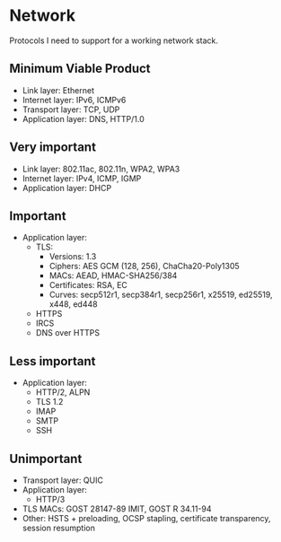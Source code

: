 # Network
Protocols I need to support for a working network stack.

## Minimum Viable Product
* Link layer: Ethernet
* Internet layer: IPv6, ICMPv6
* Transport layer: TCP, UDP
* Application layer: DNS, HTTP/1.0

## Very important
* Link layer: 802.11ac, 802.11n, WPA2, WPA3
* Internet layer: IPv4, ICMP, IGMP
* Application layer: DHCP

## Important
* Application layer:
    * TLS:
        * Versions: 1.3
        * Ciphers: AES GCM (128, 256), ChaCha20-Poly1305
        * MACs: AEAD, HMAC-SHA256/384
        * Certificates: RSA, EC
        * Curves: secp512r1, secp384r1, secp256r1, x25519, ed25519, x448, ed448
    * HTTPS
    * IRCS
    * DNS over HTTPS

## Less important
* Application layer:
    * HTTP/2, ALPN
    * TLS 1.2
    * IMAP
    * SMTP
    * SSH

## Unimportant
* Transport layer: QUIC
* Application layer:
    * HTTP/3
* TLS MACs: GOST 28147-89 IMIT, GOST R 34.11-94
* Other: HSTS + preloading, OCSP stapling, certificate transparency, session resumption
